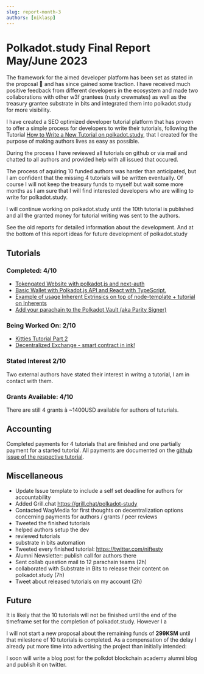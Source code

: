 ```yaml
---
slug: report-month-3
authors: [niklasp]
---
```


# Polkadot.study Final Report May/June 2023

The framework for the aimed developer platform has been set as stated in the
proposal 🎉 and has since gained some traction. I have received much positive
feedback from different developers in the ecosystem and made two collaborations
with other w3f grantees (rusty crewmates) as well as the treasury grantee
substrate in bits and integrated them into polkadot.study for more visibility.

I have created a SEO optimized developer tutorial platform that has proven to
offer a simple process for developers to write their tutorials, following the
Tutorial
[How to Write a New Tutorial on polkadot.study](https://polkadot.study/docs/authors/new-tutorial-on-polkadot-study/intro),
that I created for the purpose of making authors lives as easy as possible.

During the process I have reviewed all tutorials on github or via mail and
chatted to all authors and provided help with all issued that occured.

The process of aquiring 10 funded authors was harder than anticipated, but I am
confident that the missing 4 tutorials will be written eventually. Of course I
will not keep the treasury funds to myself but wait some more months as I am
sure that I will find interested developers who are willing to write for
polkadot.study.

I will continue working on polkadot.study until the 10th tutorial is published
and all the granted money for tutorial writing was sent to the authors.

See the old reports for detailed information about the development. And at the
bottom of this report ideas for future development of polkadot.study

## Tutorials

### Completed: 4/10

- [Tokengated Website with polkadot.js and next-auth](https://polkadot.study/tutorials/tokengated-polkadot-next-js/intro)
- [Basic Wallet with Polkadot.js API and React with TypeScript.](https://polkadot.study/tutorials/wallet-with-polkadot-js-and-react-with-typescript/intro)
- [Example of usage Inherent Extrinsics on top of node-template + tutorial on Inherents](https://github.com/PolkadotStudy/polkadot.study/issues/15)
- [Add your parachain to the Polkadot Vault (aka Parity Signer)](https://github.com/PolkadotStudy/polkadot.study/issues/6)

### Being Worked On: 2/10

- [Kitties Tutorial Part 2](https://github.com/PolkadotStudy/polkadot.study/issues/8)
- [Decentralized Exchange - smart contract in ink!](https://github.com/PolkadotStudy/polkadot.study/issues/17)

### Stated Interest 2/10

Two external authors have stated their interest in writng a tutorial, I am in
contact with them.

### Grants Available: 4/10

There are still 4 grants à ~1400USD available for authors of tuturials.

## Accounting

Completed payments for 4 tutorials that are finished and one partially payment
for a started tutorial. All payments are documented on the
[github issue of the respective tutorial](https://github.com/PolkadotStudy/polkadot.study/issues?q=is%3Aissue+label%3A%22%F0%9F%93%8B+New+Tutorial%22+).

## Miscellaneous

- Update Issue template to include a self set deadline for authors for
  accountability
- Added Grill.chat https://grill.chat/polkadot-study
- Contacted WagMedia for first thoughts on decentralization options concerning
  payments for authors / grants / peer reviews
- Tweeted the finished tutorials
- helped authors setup the dev
- reviewed tutorials
- substrate in bits automation
- Tweeted every finished tutorial: https://twitter.com/niftesty
- Alumni Newsletter: publish call for authors there
- Sent collab question mail to 12 parachain teams (2h)
- collaborated with Substrate in Bits to release their content on polkadot.study
  (7h)
- Tweet about released tutorials on my account (2h)

## Future

It is likely that the 10 tutorials will not be finished until the end of the
timeframe set for the completion of polkadot.study. However I a

I will not start a new proposal about the remaining funds of **299KSM** until
that milestone of 10 tutorials is completed. As a compensation of the delay I
already put more time into advertising the project than initially intended:

I soon will write a blog post for the polkdot blockchain academy alumni blog and
publish it on twitter.
